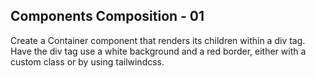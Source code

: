 ## Components Composition - 01

Create a Container component that renders its children within a div tag. Have the div tag use a white background and a red border, either with a custom class or by using tailwindcss.
